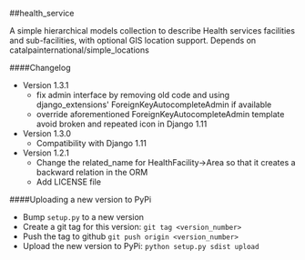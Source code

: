 ##health_service

A simple hierarchical models collection to describe Health services facilities and sub-facilities, with optional GIS location support.
Depends on catalpainternational/simple_locations


####Changelog

  * Version 1.3.1
    - fix admin interface by removing old code and using django_extensions' ForeignKeyAutocompleteAdmin if available
    - override aforementioned ForeignKeyAutocompleteAdmin template avoid broken and repeated icon in Django 1.11 
  * Version 1.3.0
    - Compatibility with Django 1.11
  * Version 1.2.1
    - Change the related_name for HealthFacility->Area so that it creates a backward relation in the ORM
    - Add LICENSE file

####Uploading a new version to PyPi

  * Bump `setup.py` to a new version
  * Create a git tag for this version: `git tag <version_number>`
  * Push the tag to github `git push origin <version_number>`
  * Upload the new version to PyPi: `python setup.py sdist upload`
